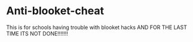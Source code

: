 # Anti-blooket-cheat
This is for schools having trouble with blooket hacks
AND FOR THE LAST TIME ITS NOT DONE!!!!!!!
